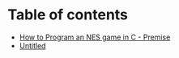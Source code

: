 # Table of contents

* [How to Program an NES game in C - Premise](README.md)
* [Untitled](untitled.md)


